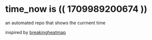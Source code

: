 # time_now is (( 1709989200674 ))

an automated repo that shows the currnent time

inspired by [breakingheatmap](https://github.com/breakingheatmap/breakingheatmap)